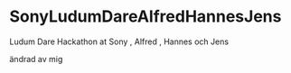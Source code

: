 SonyLudumDareAlfredHannesJens
=============================

Ludum Dare Hackathon at Sony , Alfred , Hannes och Jens

ändrad av mig
